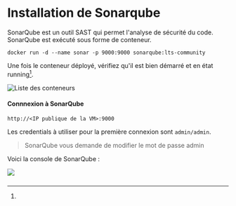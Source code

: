# Installation de Sonarqube

SonarQube est un outil SAST qui permet l'analyse de sécurité du code. SonarQube est exécuté sous forme de conteneur.

```shell
docker run -d --name sonar -p 9000:9000 sonarqube:lts-community
```

Une fois le conteneur déployé, vérifiez qu'il est bien démarré et en état running[^1].

![Liste des conteneurs](../images/docker-sonarqube.jpg)

#### Connnexion à SonarQube

`http://<IP publique de la VM>:9000`

Les credentials à utiliser pour la première connexion sont `admin/admin`.

> SonarQube vous demande de modifier le mot de passe admin

Voici la console de SonarQube :

![](../images/sonarqube1.jpg)

###

[^1]: 
